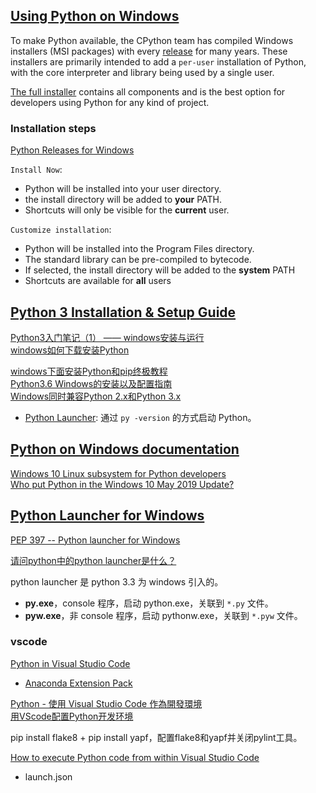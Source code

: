
## [Using Python on Windows](https://docs.python.org/3/using/windows.html)

To make Python available, the CPython team has compiled Windows installers (MSI packages) with every [release](https://www.python.org/download/releases/) for many years. 
These installers are primarily intended to add a `per-user` installation of Python, with the core interpreter and library being used by a single user.

[The full installer](https://docs.python.org/3/using/windows.html#windows-full) contains all components and is the best option for developers using Python for any kind of project.

### Installation steps

[Python Releases for Windows](https://www.python.org/downloads/windows/)

`Install Now`: 

- Python will be installed into your user directory.  
- the install directory will be added to **your** PATH.  
- Shortcuts will only be visible for the **current** user.  

`Customize installation`: 

- Python will be installed into the Program Files directory.  
- The standard library can be pre-compiled to bytecode.  
- If selected, the install directory will be added to the **system** PATH  
- Shortcuts are available for **all** users  

## [Python 3 Installation & Setup Guide](https://realpython.com/installing-python/)

[Python3入门笔记（1） —— windows安装与运行](https://www.cnblogs.com/weven/p/7252917.html)  
[windows如何下载安装Python](https://blog.csdn.net/culous/article/details/78604618)  

[windows下面安装Python和pip终极教程](http://www.cnblogs.com/yuanzm/p/4089856.html)  
[Python3.6 Windows的安装以及配置指南](http://blog.sciencenet.cn/blog-2577109-1025666.html)  
[Windows同时兼容Python 2.x和Python 3.x](http://blog.sciencenet.cn/blog-350278-1104735.html)  

- [Python Launcher](https://www.jianshu.com/p/987746d4c9e0): 通过 `py -version` 的方式启动 Python。

## [Python on Windows documentation](https://docs.microsoft.com/en-us/windows/python/)

[Windows 10 Linux subsystem for Python developers](https://www.betteridiot.tech/blog/pop/betterblog/2018/9/windows-10-linux-subsystem-for-python-developers)  
[Who put Python in the Windows 10 May 2019 Update?](https://devblogs.microsoft.com/python/python-in-the-windows-10-may-2019-update/)  

## [Python Launcher for Windows](https://docs.python.org/3/using/windows.html#launcher)

[PEP 397 -- Python launcher for Windows](https://www.python.org/dev/peps/pep-0397/)

[请问python中的python launcher是什么？](https://www.zhihu.com/question/264343132)

python launcher 是 python 3.3 为 windows 引入的。

- **py.exe**，console 程序，启动 python.exe，关联到 `*.py` 文件。  
- **pyw.exe**，非 console 程序，启动 pythonw.exe，关联到 `*.pyw` 文件。  

### vscode

[Python in Visual Studio Code](https://code.visualstudio.com/docs/languages/python)  

- [Anaconda Extension Pack](https://marketplace.visualstudio.com/items?itemName=ms-python.anaconda-extension-pack)  

[Python - 使用 Visual Studio Code 作為開發環境](https://oranwind.org/python-vscode/)  
[用VScode配置Python开发环境](https://zhuanlan.zhihu.com/p/31417084)  

pip install flake8 + pip install yapf，配置flake8和yapf并关闭pylint工具。

[How to execute Python code from within Visual Studio Code](https://stackoverflow.com/questions/29987840/how-to-execute-python-code-from-within-visual-studio-code)

- launch.json
